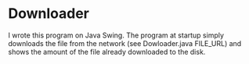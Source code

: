 # Downloader
I wrote this program on Java Swing. The program at startup simply downloads the file from the network (see Dowloader.java FILE_URL) and shows the amount of the file already downloaded to the disk.
